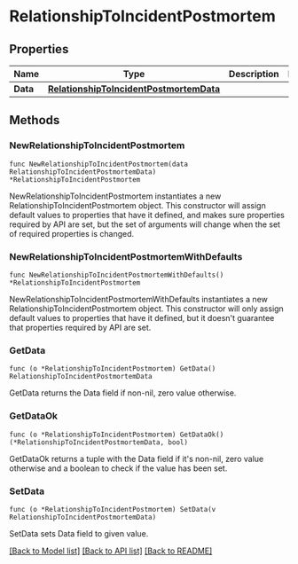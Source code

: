 # RelationshipToIncidentPostmortem

## Properties

Name | Type | Description | Notes
---- | ---- | ----------- | ------
**Data** | [**RelationshipToIncidentPostmortemData**](RelationshipToIncidentPostmortemData.md) |  | 

## Methods

### NewRelationshipToIncidentPostmortem

`func NewRelationshipToIncidentPostmortem(data RelationshipToIncidentPostmortemData) *RelationshipToIncidentPostmortem`

NewRelationshipToIncidentPostmortem instantiates a new RelationshipToIncidentPostmortem object.
This constructor will assign default values to properties that have it defined,
and makes sure properties required by API are set, but the set of arguments
will change when the set of required properties is changed.

### NewRelationshipToIncidentPostmortemWithDefaults

`func NewRelationshipToIncidentPostmortemWithDefaults() *RelationshipToIncidentPostmortem`

NewRelationshipToIncidentPostmortemWithDefaults instantiates a new RelationshipToIncidentPostmortem object.
This constructor will only assign default values to properties that have it defined,
but it doesn't guarantee that properties required by API are set.

### GetData

`func (o *RelationshipToIncidentPostmortem) GetData() RelationshipToIncidentPostmortemData`

GetData returns the Data field if non-nil, zero value otherwise.

### GetDataOk

`func (o *RelationshipToIncidentPostmortem) GetDataOk() (*RelationshipToIncidentPostmortemData, bool)`

GetDataOk returns a tuple with the Data field if it's non-nil, zero value otherwise
and a boolean to check if the value has been set.

### SetData

`func (o *RelationshipToIncidentPostmortem) SetData(v RelationshipToIncidentPostmortemData)`

SetData sets Data field to given value.



[[Back to Model list]](../README.md#documentation-for-models) [[Back to API list]](../README.md#documentation-for-api-endpoints) [[Back to README]](../README.md)


